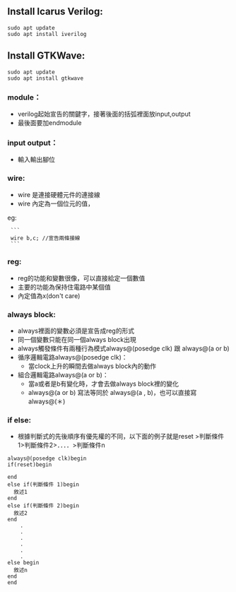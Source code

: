 ## Install Icarus Verilog:
```
sudo apt update
sudo apt install iverilog
```

## Install GTKWave:
```
sudo apt update
sudo apt install gtkwave
```
### module：
   * verilog起始宣告的關鍵字，接著後面的括弧裡面放input,output
   * 最後面要加endmodule

### input output：
   * 輸入輸出腳位

###  wire:
  * wire 是連接硬體元件的連接線
  * wire 內定為一個位元的值，
   
   eg:
   
     ```
     wire b,c; //宣告兩條接線
     ```
###  reg:
  * reg的功能和變數很像，可以直接給定一個數值
  * 主要的功能為保持住電路中某個值
  * 內定值為x(don't care)
        
     
### always block:
  * always裡面的變數必須是宣告成reg的形式
  * 同一個變數只能在同一個always block出現
  * always觸發條件有兩種行為模式always@(posedge clk) 跟 always@(a or b)
  * 循序邏輯電路always@(posedge clk)：
    * 當clock上升的瞬間去做always block內的動作
  * 組合邏輯電路always@(a or b)：
    * 當a或者是b有變化時，才會去做always block裡的變化 
    * always@(a or b) 寫法等同於 always@(a , b)，也可以直接寫always@(＊) 

### if else:
  * 根據判斷式的先後順序有優先權的不同，以下面的例子就是reset >判斷條件1>判斷條件2>．．．．>判斷條件n
  ```
  always@(posedge clk)begin
  if(reset)begin

  end
  else if(判斷條件 1)begin
    敘述1
  end
  else if(判斷條件 2)begin
    敘述2
  end
      .
      .
      .
      .
      .
      .
  else begin
    敘述n
  end
end
  ```

